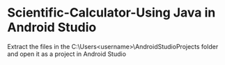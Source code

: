 # Scientific-Calculator-Using Java in Android Studio
Extract the files in the C:\Users\<username>\AndroidStudioProjects folder and open it as a project in Android Studio
